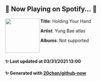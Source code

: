 ## 🎵 Now Playing on Spotify... 🎵

[<img align="left" width="110" height="110" src="https://i.scdn.co/image/ab67616d00004851bd7b5cbddfad10e65752c7c5">](https://open.spotify.com/album/5Cv3eMHrViSlD1zwy52aNM)
**Title**: Holding Your Hand

**Artist**: Yung Bae atlas

**Albums**: Not supported

<br>

#### ✨ Last updated at 03/31/2021 13:00
#### ✨ Generated with [20chan/github-now](https://github.com/20chan/github-now)


